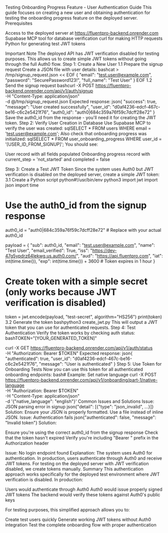 Testing Onboarding Progress Feature - User Authentication Guide
This guide focuses on creating a new user and obtaining authentication for testing the onboarding progress feature on the deployed server.
Prerequisites

Access to the deployed server at https://fluentpro-backend.onrender.com
Supabase MCP tool for database verification
curl for making HTTP requests
Python for generating test JWT tokens

Important Note
The deployed API has JWT verification disabled for testing purposes. This allows us to create simple JWT tokens without going through the full Auth0 flow.
Step 1: Create a New User
1.1 Prepare the signup request
Create a JSON file with user details:
bashcat > /tmp/signup_request.json << EOF
{
  "email": "test.user@example.com",
  "password": "SecurePassword123!",
  "full_name": "Test User"
}
EOF
1.2 Send the signup request
bashcurl -X POST https://fluentpro-backend.onrender.com/api/v1/auth/signup \
  -H "Content-Type: application/json" \
  -d @/tmp/signup_request.json
Expected response:
json{
  "success": true,
  "message": "User created successfully",
  "user_id": "d0af4236-edcf-467c-be16-c6c2e5421f76",
  "auth0_id": "auth0|684c359a76f59c7dcff28e72"
}
Save the auth0_id from the response - you'll need it for creating the JWT token.
Step 2: Verify User Creation in Database
Use Supabase MCP to verify the user was created:
sqlSELECT * FROM users WHERE email = 'test.user@example.com';
Also check that onboarding progress was initialized:
sqlSELECT * FROM user_onboarding_progress WHERE user_id = '[USER_ID_FROM_SIGNUP]';
You should see:

User record with all fields populated
Onboarding progress record with current_step = 'not_started' and completed = false

Step 3: Create a Test JWT Token
Since the system uses Auth0 but JWT verification is disabled on the deployed server, create a simple JWT token:
3.1 Create a Python script
python#!/usr/bin/env python3
import jwt
import json
import time

# Use the auth0_id from the signup response
auth0_id = "auth0|684c359a76f59c7dcff28e72"  # Replace with your actual auth0_id

payload = {
    "sub": auth0_id,
    "email": "test.user@example.com",
    "name": "Test User",
    "email_verified": True,
    "iss": "https://dev-47g5ypdrz64lekwg.us.auth0.com/",
    "aud": "https://api.fluentpro.com",
    "iat": int(time.time()),
    "exp": int(time.time()) + 3600  # Token expires in 1 hour
}

# Create token with a simple secret (only works because JWT verification is disabled)
token = jwt.encode(payload, "test-secret", algorithm="HS256")
print(token)
3.2 Generate the token
bashpython3 create_jwt.py
This will output a JWT token that you can use for authenticated requests.
Step 4: Test Authentication
Verify the token works by checking auth status:
bashTOKEN="[YOUR_GENERATED_TOKEN]"

curl -X GET https://fluentpro-backend.onrender.com/api/v1/auth/status \
  -H "Authorization: Bearer $TOKEN"
Expected response:
json{
  "authenticated": true,
  "user_id": "d0af4236-edcf-467c-be16-c6c2e5421f76",
  "message": "User is authenticated"
}
Step 5: Use Token for Onboarding Tests
Now you can use this token for all authenticated onboarding endpoints:
bash# Example: Set native language
curl -X POST https://fluentpro-backend.onrender.com/api/v1/onboarding/part-1/native-language \
  -H "Authorization: Bearer $TOKEN" \
  -H "Content-Type: application/json" \
  -d '{"native_language": "english"}'
Common Issues and Solutions
Issue: JSON parsing error in signup
json{"detail": [{"type": "json_invalid", ...}]}
Solution: Ensure your JSON is properly formatted. Use a file instead of inline JSON.
Issue: Authentication fails
json{"authenticated": false, "message": "Invalid token"}
Solution:

Ensure you're using the correct auth0_id from the signup response
Check that the token hasn't expired
Verify you're including "Bearer " prefix in the Authorization header

Issue: No login endpoint found
Explanation: The system uses Auth0 for authentication. In production, users authenticate through Auth0 and receive JWT tokens. For testing on the deployed server with JWT verification disabled, we create tokens manually.
Summary
This authentication approach works specifically for the deployed test environment where JWT verification is disabled. In production:

Users would authenticate through Auth0
Auth0 would issue properly signed JWT tokens
The backend would verify these tokens against Auth0's public keys

For testing purposes, this simplified approach allows you to:

Create test users quickly
Generate working JWT tokens without Auth0 integration
Test the complete onboarding flow with proper authentication